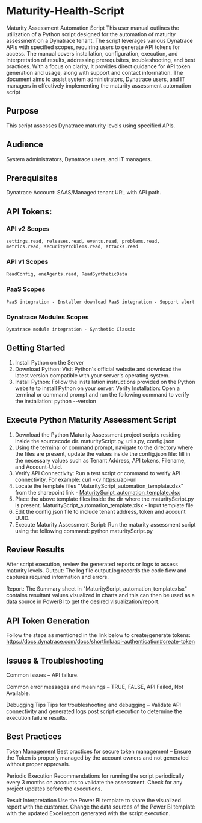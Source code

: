# Maturity-Health-Script
Maturity Assessment Automation Script
This user manual outlines the utilization of a Python script designed for the automation of maturity assessment on a Dynatrace tenant. The script leverages various Dynatrace APIs with specified scopes, requiring users to generate API tokens for access. The manual covers installation, configuration, execution, and interpretation of results, addressing prerequisites, troubleshooting, and best practices. With a focus on clarity, it provides direct guidance for API token generation and usage, along with support and contact information. The document aims to assist system administrators, Dynatrace users, and IT managers in effectively implementing the maturity assessment automation script

## Purpose
This script assesses Dynatrace maturity levels using specified APIs.

## Audience
System administrators, Dynatrace users, and IT managers.

## Prerequisites
Dynatrace Account: SAAS/Managed tenant URL with API path.
 
## API Tokens:
### API v2 Scopes
	settings.read, releases.read, events.read, problems.read, metrics.read, securityProblems.read, attacks.read

### API v1 Scopes
	ReadConfig, oneAgents.read, ReadSyntheticData

### PaaS Scopes
	PaaS integration - Installer download PaaS integration - Support alert

### Dynatrace Modules Scopes
	Dynatrace module integration - Synthetic Classic

## Getting Started
1. Install Python on the Server
2. Download Python:
	Visit Python's official website and download the latest version compatible with your server's operating system.
3. Install Python:
	Follow the installation instructions provided on the Python website to install Python on your server.
	Verify Installation:
	Open a terminal or command prompt and run the following command to verify the installation:
	python --version

## Execute Python Maturity Assessment Script
1. Download the Python Maturity Assessment project scripts residing inside the sourcecode dir.
	maturityScript.py, utils.py, config.json
2. Using the terminal or command prompt, navigate to the directory where the files are present, update the values inside the config.json file:
	fill in the necessary values such as Tenant Address, API tokens, Filename, and Account-Uuid.
3. Verify API Connectivity:
	Run a test script or command to verify API connectivity. For example:
	curl -kv https://api-url
4. Locate the template files "MaturityScript_automation_template.xlsx" from the sharepoint link -  [MaturityScript_automation_template.xlsx](https://dynatrace-my.sharepoint.com/:x:/p/nicolas_vailliet/EdxCK9e_rA1MnHT6Oxs6ICEBu6oQ477SqbBlhWZI4crsGw?e=aeqrYd)
5. Place the above template files inside the dir where the maturityScript.py is present.
	MaturityScript_automation_template.xlsx - Input template file
6. Edit the config.json file to include tenant address, token and account UUID.
7. Execute Maturity Assessment Script:
	Run the maturity assessment script using the following command:
	python maturityScript.py

## Review Results
After script execution, review the generated reports or logs to assess maturity levels.
Output:
The log file output.log records the code flow and captures required information and errors.

Report:
The Summary sheet in "MaturityScript_automation_templatexlsx" contains resultant values visualized in charts and this can then be used as a data source in PowerBI to get the desired visualization/report.

## API Token Generation
Follow the steps as mentioned in the link below to create/generate tokens:
https://docs.dynatrace.com/docs/shortlink/api-authentication#create-token

## Issues & Troubleshooting
Common issues – API failure.

Common error messages and meanings – TRUE, FALSE, API Failed, Not Available.

Debugging Tips
Tips for troubleshooting and debugging – Validate API connectivity and generated logs post script execution to determine the execution failure results.

## Best Practices
Token Management
Best practices for secure token management – Ensure the Token is properly managed by the account owners and not generated without proper approvals.

Periodic Execution
Recommendations for running the script periodically every 3 months on accounts to validate the assessment. Check for any project updates before the executions.

Result Interpretation
Use the Power BI template to share the visualized report with the customer. Change the data sources of the Power BI template with the updated Excel report generated with the script execution.

